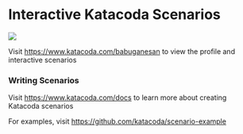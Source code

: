 # Interactive Katacoda Scenarios

[![](http://shields.katacoda.com/katacoda/babuganesan/count.svg)](https://www.katacoda.com/babuganesan "Get your profile on Katacoda.com")

Visit https://www.katacoda.com/babuganesan to view the profile and interactive scenarios

### Writing Scenarios
Visit https://www.katacoda.com/docs to learn more about creating Katacoda scenarios

For examples, visit https://github.com/katacoda/scenario-example
